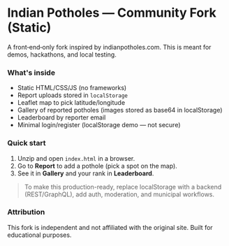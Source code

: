 
# Indian Potholes — Community Fork (Static)

A front‑end‑only fork inspired by indianpotholes.com. This is meant for demos, hackathons, and local testing.

### What's inside
- Static HTML/CSS/JS (no frameworks)
- Report uploads stored in `localStorage`
- Leaflet map to pick latitude/longitude
- Gallery of reported potholes (images stored as base64 in localStorage)
- Leaderboard by reporter email
- Minimal login/register (localStorage demo — not secure)

### Quick start
1. Unzip and open `index.html` in a browser.
2. Go to **Report** to add a pothole (pick a spot on the map).
3. See it in **Gallery** and your rank in **Leaderboard**.

> To make this production-ready, replace localStorage with a backend (REST/GraphQL), add auth, moderation, and municipal workflows.

### Attribution
This fork is independent and not affiliated with the original site. Built for educational purposes.
